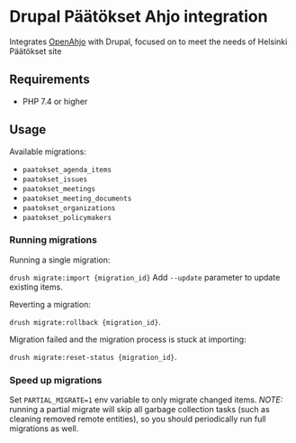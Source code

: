 # Drupal Päätökset Ahjo integration

Integrates [OpenAhjo](https://dev.hel.fi/apis/openahjo#documentation) with Drupal, focused on to meet the needs of Helsinki Päätökset site

## Requirements

- PHP 7.4 or higher

## Usage

Available migrations:

- `paatokset_agenda_items`
- `paatokset_issues`
- `paatokset_meetings`
- `paatokset_meeting_documents`
- `paatokset_organizations`
- `paatokset_policymakers`


### Running migrations

Running a single migration:

`drush migrate:import {migration_id}` Add `--update` parameter to update existing items.

Reverting a migration:

`drush migrate:rollback {migration_id}`.

Migration failed and the migration process is stuck at importing:

`drush migrate:reset-status {migration_id}`.

### Speed up migrations

Set `PARTIAL_MIGRATE=1` env variable to only migrate changed items. *NOTE:* running a partial migrate will skip
all garbage collection tasks (such as cleaning removed remote entities), so you should periodically run full migrations as well.

